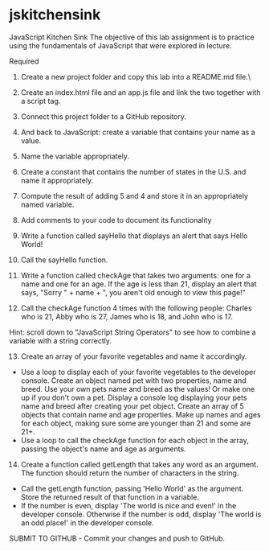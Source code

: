 # jskitchensink


JavaScript Kitchen Sink
The objective of this lab assignment is to practice using the fundamentals of JavaScript that were explored in lecture.


Required
1. Create a new project folder and copy this lab into a README.md file.\

2. Create an index.html file and an app.js file and link the two together with a script tag.

3. Connect this project folder to a GitHub repository.

4. And back to JavaScript: create a variable that contains your name as a value.

5. Name the variable appropriately.

6. Create a constant that contains the number of states in the U.S. and name it appropriately.

7. Compute the result of adding 5 and 4 and store it in an appropriately named variable.

8. Add comments to your code to document its functionality

9. Write a function called sayHello that displays an alert that says Hello World!

10. Call the sayHello function.

11. Write a function called checkAge that takes two arguments: one for a name and one for an age. If the age is less than 21, display an alert that says, "Sorry " + name + ", you aren't old enough to view this page!"

12. Call the checkAge function 4 times with the following people: Charles who is 21, Abby who is 27, James who is 18, and John who is 17.

Hint: scroll down to "JavaScript String Operators" to see how to combine a variable with a string correctly.

13. Create an array of your favorite vegetables and name it accordingly.
* Use a loop to display each of your favorite vegetables to the developer console.
Create an object named pet with two properties, name and breed. Use your own pets name and breed as the values! Or make one up if you don't own a pet.
Display a console log displaying your pets name and breed after creating your pet object.
Create an array of 5 objects that contain name and age properties. Make up names and ages for each object, making sure some are younger than 21 and some are 21+.
* Use a loop to call the checkAge function for each object in the array, passing the object's name and age as arguments.

14. Create a function called getLength that takes any word as an argument. The function should return the number of characters in the string.
* Call the getLength function, passing 'Hello World' as the argument. Store the returned result of that function in a variable.
* If the number is even, display 'The world is nice and even!' in the developer console. Otherwise if the number is odd, display 'The world is an odd place!' in the developer console.


SUBMIT TO GITHUB -
Commit your changes and push to GitHub.